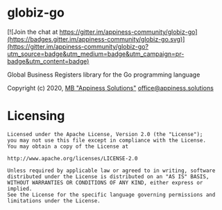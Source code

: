 # globiz-go

[![Join the chat at https://gitter.im/appiness-community/globiz-go](https://badges.gitter.im/appiness-community/globiz-go.svg)](https://gitter.im/appiness-community/globiz-go?utm_source=badge&utm_medium=badge&utm_campaign=pr-badge&utm_content=badge)

Global Business Registers library for the Go programming language

Copyright (c) 2020, [MB "Appiness Solutions"](https://appiness.solutions)
office@appiness.solutions

# Licensing
    Licensed under the Apache License, Version 2.0 (the "License");
    you may not use this file except in compliance with the License.
    You may obtain a copy of the License at

    http://www.apache.org/licenses/LICENSE-2.0

    Unless required by applicable law or agreed to in writing, software
    distributed under the License is distributed on an "AS IS" BASIS,
    WITHOUT WARRANTIES OR CONDITIONS OF ANY KIND, either express or implied.
    See the License for the specific language governing permissions and
    limitations under the License.